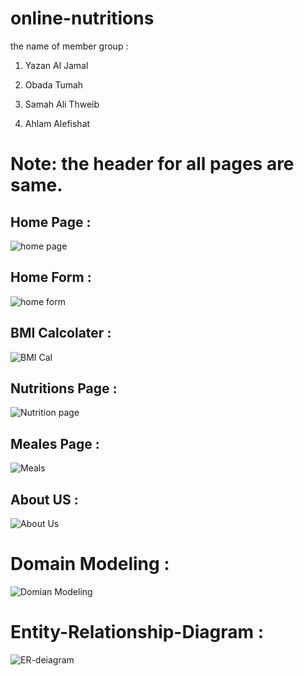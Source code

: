 # online-nutritions
the name of member group :
1. Yazan Al Jamal 

2. Obada Tumah 

3. Samah Ali Thweib 

4. Ahlam Alefishat  

# Note: the header for all pages are same.

## Home Page :
![home page](img/Wireframes/page1.png)
## Home Form :
![home form](img/Wireframes/homepage.png)
## BMI Calcolater :
![BMI Cal](img/Wireframes/page2.png)
## Nutritions Page :
![Nutrition page](img/Wireframes/nutrition.png)
## Meales Page :
![Meals](img/Wireframes/Meals.png)
## About US :
![About Us](img/Wireframes/about-us.png)


# Domain Modeling :
![Domian Modeling](img/Wireframes/domian-modeling.png)

# Entity-Relationship-Diagram : 
![ER-deiagram](img/Wireframes/ER-deiagram.png)







